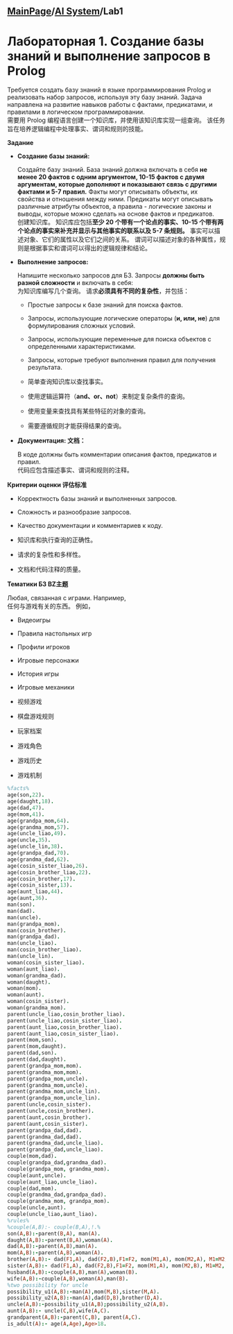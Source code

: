 ## [MainPage](../index.md)/[AI System](README.md)/Lab1

# Лабораторная 1. Создание базы знаний и выполнение запросов в Prolog<!-- omit from toc -->

Требуется создать базу знаний в языке программирования Prolog и реализовать набор запросов, используя эту базу знаний. Задача направлена на развитие навыков работы с фактами, предикатами, и правилами в логическом программировании.  
需要用 Prolog 编程语言创建一个知识库，并使用该知识库实现一组查询。 该任务旨在培养逻辑编程中处理事实、谓词和规则的技能。

**Задание**

- **Создание базы знаний:**
    
  Создайте базу знаний. База знаний должна включать в себя **не менее 20 фактов с одним аргументом, 10-15 фактов с двумя аргументам, которые дополняют и показывают связь с другими фактами и 5-7 правил.** Факты могут описывать объекты, их свойства и отношения между ними. Предикаты могут описывать различные атрибуты объектов, а правила - логические законы и выводы, которые можно сделать на основе фактов и предикатов.  
  创建知识库。 知识库应包括**至少 20 个带有一个论点的事实、10-15 个带有两个论点的事实来补充并显示与其他事实的联系以及 5-7 条规则。** 事实可以描述对象、它们的属性以及它们之间的关系。 谓词可以描述对象的各种属性，规则是根据事实和谓词可以得出的逻辑规律和结论。
    
- **Выполнение запросов:**
    
  Напишите несколько запросов для БЗ. Запросы **должны быть разной сложности** и включать в себя:  
  为知识库编写几个查询。 请求**必须具有不同的复杂性**，并包括：
    
  - Простые запросы к базе знаний для поиска фактов.
  - Запросы, использующие логические операторы (**и, или, не**) для формулирования сложных условий.
  - Запросы, использующие переменные для поиска объектов с определенными характеристиками.
  - Запросы, которые требуют выполнения правил для получения результата.  

  - 简单查询知识库以查找事实。
  - 使用逻辑运算符（**and、or、not**）来制定复杂条件的查询。
  - 使用变量来查找具有某些特征的对象的查询。
  - 需要遵循规则才能获得结果的查询。
- **Документация: 文档：**
    
  В коде должны быть комментарии описания фактов, предикатов и правил.  
  代码应包含描述事实、谓词和规则的注释。
    

**Критерии оценки 评估标准**

- Корректность базы знаний и выполненных запросов.
- Сложность и разнообразие запросов.
- Качество документации и комментариев к коду.  

- 知识库和执行查询的正确性。
- 请求的复杂性和多样性。
- 文档和代码注释的质量。

**Тематики БЗ BZ主题**

Любая, связанная с играми. Например,  
任何与游戏有关的东西。 例如，

- Видеоигры
- Правила настольных игр
- Профили игроков
- Игровые персонажи
- История игры
- Игровые механики

- 视频游戏
- 棋盘游戏规则
- 玩家档案
- 游戏角色
- 游戏历史
- 游戏机制

```prolog
%facts%
age(son,22).
age(daught,18).
age(dad,47).
age(mom,41).
age(grandpa_mom,64).
age(grandma_mom,57).
age(uncle_liao,49).
age(uncle,35).
age(uncle_lin,38).
age(grandpa_dad,70).
age(grandma_dad,62).
age(cosin_sister_liao,26).
age(cosin_brother_liao,22).
age(cosin_brother,17).
age(cosin_sister,13).
age(aunt_liao,44).
age(aunt,36).
man(son).
man(dad).
man(uncle).
man(grandpa_mom).
man(cosin_brother).
man(grandpa_dad).
man(uncle_liao).
man(cosin_brother_liao).
man(uncle_lin).
woman(cosin_sister_liao).
woman(aunt_liao).
woman(grandma_dad).
woman(daught).
woman(mom).
woman(aunt).
woman(cosin_sister).
woman(grandma_mom).
parent(uncle_liao,cosin_brother_liao).
parent(uncle_liao,cosin_sister_liao).
parent(aunt_liao,cosin_brother_liao).
parent(aunt_liao,cosin_sister_liao).
parent(mom,son).
parent(mom,daught).
parent(dad,son).
parent(dad,daught).
parent(grandpa_mom,mom).
parent(grandma_mom,mom).
parent(grandpa_mom,uncle).
parent(grandma_mom,uncle).
parent(grandma_mom,uncle_lin).
parent(grandpa_mom,uncle_lin).
parent(uncle,cosin_sister).
parent(uncle,cosin_brother).
parent(aunt,cosin_brother).
parent(aunt,cosin_sister).
parent(grandpa_dad,dad).
parent(grandma_dad,dad).
parent(grandma_dad,uncle_liao).
parent(grandpa_dad,uncle_liao).
couple(mom,dad).
couple(grandpa_dad,grandma_dad).
couple(grandpa_mom, grandma_mom).
couple(aunt,uncle).
couple(aunt_liao,uncle_liao).
couple(dad,mom).
couple(grandma_dad,grandpa_dad).
couple(grandma_mom, grandpa_mom).
couple(uncle,aunt).
couple(uncle_liao,aunt_liao).
%rules%
%couple(A,B):- couple(B,A),!.%
son(A,B):-parent(B,A), man(A).
daught(A,B):-parent(B,A),woman(A).
dad(A,B):-parent(A,B),man(A).
mom(A,B):-parent(A,B),woman(A).
brother(A,B):- dad(F1,A), dad(F2,B),F1=F2, mom(M1,A), mom(M2,A), M1=M2, man(A),\+A=B.
sister(A,B):- dad(F1,A), dad(F2,B),F1=F2, mom(M1,A), mom(M2,B), M1=M2, woman(A),\+A=B.
husband(A,B):-couple(A,B),man(A),woman(B).
wife(A,B):-couple(A,B),woman(A),man(B).
%two possibility for uncle
possibility_u1(A,B):-man(A),mom(M,B),sister(M,A).
possibility_u2(A,B):-man(A),dad(D,B),brother(D,A).
uncle(A,B):-possibility_u1(A,B);possibility_u2(A,B).
aunt(A,B):- uncle(C,B),wife(A,C).
grandparent(A,B):-parent(C,B), parent(A,C).
is_adult(A):- age(A,Age),Age>18.
```